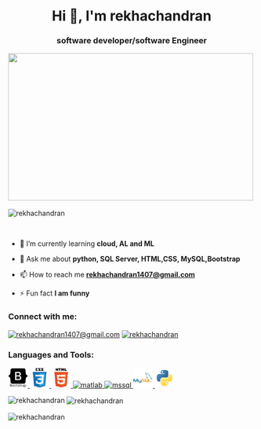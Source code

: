 <h1 align="center">Hi 👋, I'm rekhachandran</h1>
<h3 align="center">software developer/software Engineer</h3>
<img width='500' height='300' src="C:\Users\REKHA YAASH\OneDrive\Desktop\copy.jpg">
<p align="left"> <img src="https://komarev.com/ghpvc/?username=rekhachandran&label=Profile%20views&color=0e75b6&style=flat" alt="rekhachandran" /> </p>

<p align="left"> <a href="https://twitter.com/" target="blank"><img src="https://img.shields.io/twitter/follow/?logo=twitter&style=for-the-badge" alt="" /></a> </p>

- 🌱 I’m currently learning **cloud, AL and ML**

- 💬 Ask me about **python, SQL Server, HTML,CSS, MySQL,Bootstrap**

- 📫 How to reach me **rekhachandran1407@gmail.com**

- ⚡ Fun fact **I am funny**

<h3 align="left">Connect with me:</h3>
<p align="left">
<a href="https://linkedin.com/in/rekhachandran1407@gmail.com" target="blank"><img align="center" src="https://raw.githubusercontent.com/rahuldkjain/github-profile-readme-generator/master/src/images/icons/Social/linked-in-alt.svg" alt="rekhachandran1407@gmail.com" height="30" width="40" /></a>
<a href="https://instagram.com/rekhachandran" target="blank"><img align="center" src="https://raw.githubusercontent.com/rahuldkjain/github-profile-readme-generator/master/src/images/icons/Social/instagram.svg" alt="rekhachandran" height="30" width="40" /></a>
</p>

<h3 align="left">Languages and Tools:</h3>
<p align="left"> <a href="https://getbootstrap.com" target="_blank" rel="noreferrer"> <img src="https://raw.githubusercontent.com/devicons/devicon/master/icons/bootstrap/bootstrap-plain-wordmark.svg" alt="bootstrap" width="40" height="40"/> </a> <a href="https://www.w3schools.com/css/" target="_blank" rel="noreferrer"> <img src="https://raw.githubusercontent.com/devicons/devicon/master/icons/css3/css3-original-wordmark.svg" alt="css3" width="40" height="40"/> </a> <a href="https://www.w3.org/html/" target="_blank" rel="noreferrer"> <img src="https://raw.githubusercontent.com/devicons/devicon/master/icons/html5/html5-original-wordmark.svg" alt="html5" width="40" height="40"/> </a> <a href="https://www.mathworks.com/" target="_blank" rel="noreferrer"> <img src="https://upload.wikimedia.org/wikipedia/commons/2/21/Matlab_Logo.png" alt="matlab" width="40" height="40"/> </a> <a href="https://www.microsoft.com/en-us/sql-server" target="_blank" rel="noreferrer"> <img src="https://www.svgrepo.com/show/303229/microsoft-sql-server-logo.svg" alt="mssql" width="40" height="40"/> </a> <a href="https://www.mysql.com/" target="_blank" rel="noreferrer"> <img src="https://raw.githubusercontent.com/devicons/devicon/master/icons/mysql/mysql-original-wordmark.svg" alt="mysql" width="40" height="40"/> </a> <a href="https://www.python.org" target="_blank" rel="noreferrer"> <img src="https://raw.githubusercontent.com/devicons/devicon/master/icons/python/python-original.svg" alt="python" width="40" height="40"/> </a> </p>

<p><img align="left" src="https://github-readme-stats.vercel.app/api/top-langs?username=rekhachandran&show_icons=true&locale=en&layout=compact" alt="rekhachandran" /></p>

<p>&nbsp;<img align="center" src="https://github-readme-stats.vercel.app/api?username=rekhachandran&show_icons=true&locale=en" alt="rekhachandran" /></p>

<p><img align="center" src="https://github-readme-streak-stats.herokuapp.com/?user=rekhachandran&" alt="rekhachandran" /></p>
